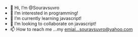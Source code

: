 - 👋 Hi, I’m @Souravsuvro
- 👀 I’m interested in programming!
- 🌱 I’m currently learning javascript!
- 💞️ I’m looking to collaborate on javascript!
- 📫 How to reach me ...my emial...souravsuvro@yahoo.com

<!---
Souravsuvro/Souravsuvro is a ✨ special ✨ repository because its `README.md` (this file) appears on your GitHub profile.
You can click the Preview link to take a look at your changes.
--->
